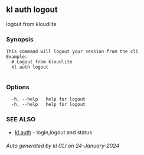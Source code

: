 ## kl auth logout

logout from kloudlite

### Synopsis

```
This command will logout your session from the cli
Example:
  # Logout from kloudlite
  kl auth logout
	
```

### Options

```
  -h, --help   help for logout
  -h, --help   help for logout
```

### SEE ALSO

* [kl auth](kl_auth.md)  - login,logout and status

###### Auto generated by kl CLI on 24-January-2024
